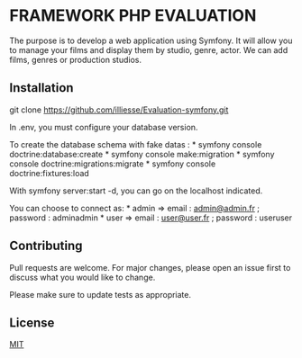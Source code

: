 # FRAMEWORK PHP EVALUATION

The purpose is to develop a web application using Symfony.
It will allow you to manage your films and display them by studio, genre, actor.
We can add films, genres or production studios.

## Installation

git clone https://github.com/illiesse/Evaluation-symfony.git

In .env, you must configure your database version.

To create the database schema with fake datas :
    * symfony console doctrine:database:create
    * symfony console make:migration
    * symfony console doctrine:migrations:migrate
    * symfony console doctrine:fixtures:load

With symfony server:start -d, you can go on the localhost indicated.

You can choose to connect as:
    * admin => email : admin@admin.fr ; password : adminadmin
    * user => email : user@user.fr ; password : useruser

## Contributing
Pull requests are welcome. For major changes, please open an issue first to discuss what you would like to change.

Please make sure to update tests as appropriate.

## License
[MIT](https://choosealicense.com/licenses/mit/)